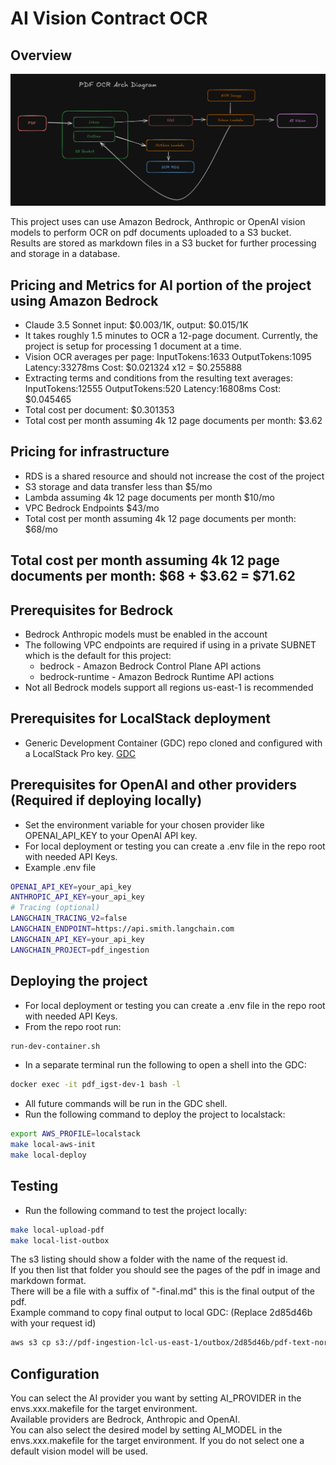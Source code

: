 # AI Vision Contract OCR

## Overview
![Arch Diagram](./arch-diagram.png)

This project uses can use Amazon Bedrock, Anthropic or OpenAI vision models to perform OCR on pdf documents uploaded to a S3 bucket.  
Results are stored as markdown files in a S3 bucket for further processing and storage in a database.  

## Pricing and Metrics for AI portion of the project using Amazon Bedrock
* Claude 3.5 Sonnet input: $0.003/1K, output: $0.015/1K
* It takes roughly 1.5 minutes to OCR a 12-page document. Currently, the project is setup for processing 1 document at a time.
* Vision OCR averages per page: InputTokens:1633  OutputTokens:1095  Latency:33278ms Cost: $0.021324 x12 = $0.255888
* Extracting terms and conditions from the resulting text averages: InputTokens:12555  OutputTokens:520 Latency:16808ms Cost: $0.045465
* Total cost per document: $0.301353
* Total cost per month assuming 4k 12 page documents per month: $3.62

## Pricing for infrastructure
* RDS is a shared resource and should not increase the cost of the project
* S3 storage and data transfer less than $5/mo
* Lambda assuming 4k 12 page documents per month $10/mo
* VPC Bedrock Endpoints $43/mo
* Total cost per month assuming 4k 12 page documents per month: $68/mo

## Total cost per month assuming 4k 12 page documents per month: $68 + $3.62 = $71.62

## Prerequisites for Bedrock
* Bedrock Anthropic models must be enabled in the account
* The following VPC endpoints are required if using in a private SUBNET which is the default for this project:
  * bedrock - Amazon Bedrock Control Plane API actions
  * bedrock-runtime - Amazon Bedrock Runtime API actions
* Not all Bedrock models support all regions us-east-1 is recommended

## Prerequisites for LocalStack deployment

- Generic Development Container (GDC) repo cloned and configured with a LocalStack Pro key. [GDC](https://github.com/devxpod/GDC)

## Prerequisites for OpenAI and other providers (Required if deploying locally)
* Set the environment variable for your chosen provider like OPENAI_API_KEY to your OpenAI API key.
* For local deployment or testing you can create a .env file in the repo root with needed API Keys.
* Example .env file
```bash
OPENAI_API_KEY=your_api_key
ANTHROPIC_API_KEY=your_api_key
# Tracing (optional)
LANGCHAIN_TRACING_V2=false
LANGCHAIN_ENDPOINT=https://api.smith.langchain.com
LANGCHAIN_API_KEY=your_api_key
LANGCHAIN_PROJECT=pdf_ingestion
```

## Deploying the project
* For local deployment or testing you can create a .env file in the repo root with needed API Keys.
* From the repo root run:
```bash
run-dev-container.sh
```
* In a separate terminal run the following to open a shell into the GDC:
```bash
docker exec -it pdf_igst-dev-1 bash -l
```
* All future commands will be run in the GDC shell.
* Run the following command to deploy the project to localstack:
```bash
export AWS_PROFILE=localstack
make local-aws-init
make local-deploy
```

## Testing
* Run the following command to test the project locally:
```bash
make local-upload-pdf
make local-list-outbox
```
The s3 listing should show a folder with the name of the request id.  
If you then list that folder you should see the pages of the pdf in image and markdown format.  
There will be a file with a suffix of "-final.md" this is the final output of the pdf.  
Example command to copy final output to local GDC: (Replace 2d85d46b with your request id)
```bash
aws s3 cp s3://pdf-ingestion-lcl-us-east-1/outbox/2d85d46b/pdf-text-normal-final.md .
```

## Configuration
You can select the AI provider you want by setting AI_PROVIDER in the envs.xxx.makefile for the target environment.  
Available providers are Bedrock, Anthropic and OpenAI.  
You can also select the desired model by setting AI_MODEL in the envs.xxx.makefile for the target environment. If you do not select one a default vision model will be used.
